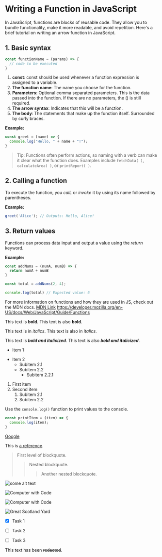 # Writing a Function in JavaScript

In JavaScript, functions are blocks of reusable code. They allow you to bundle functionality, make it more readable, and avoid repetition. Here's a brief tutorial on writing an arrow function in JavaScript.

## 1. Basic syntax
```javascript
const functionName = (params) => {
  // code to be executed
}
```

1. **const**: const should be used whenever a function expression is assigned to a variable.
1. **The function name**: The name you choose for the function.
1. **Parameters**: Optional comma separated parameters. This is the data passed into the function. If there are no parameters, the () is still required.
1. **The arrow syntax**: Indicates that this will be a function.
1. **The body**: The statements that make up the function itself. Surrounded by curly braces.

__Example:__
```javascript
const greet = (name) => {
  console.log("Hello, " + name + "!");
}
```
> Tip: Functions often perform actions, so naming with a verb can make it clear what the function does. Examples include `fetchData( )`, `calculateArea( )`, or `printReport( )`. 

## 2. Calling a function

To execute the function, you *calL* or _invoke_ it by using its name followed by parentheses.

__Example:__
```javascript
greet('Alice'); // Outputs: Hello, Alice!
```
## 3. Return values

Functions can process data input and output a value using the _return_ keyword.

__Example:__ 
```javascript
const addNums = (numA, numB) => {
  return numA + numB
}

const total = addNums(2, 4);

console.log(total) // Expected value: 6
```
For more information on functions and how they are used in JS, check out the MDN docs.
[MDN Link](https://developer.mozilla.org/en-US/)
https://developer.mozilla.org/en-US/docs/Web/JavaScript/Guide/Functions

This text is **bold**. This text is also __bold__.

This text is in *italics*. This text is also in _italics_.

This text is ***bold and italicized***. This text is also ___bold and italicized___.

+ Item 1
- Item 2
  * Subitem 2.1
  * Subitem 2.2
    * Subitem 2.2.1



1. First item
2. Second item
   1. Subitem 2.1
   2. Subitem 2.2

Use the `console.log()` function to print values to the console.


```javascript
const printItem = (item) => {
  console.log(item);
}
```
[Google](https://www.google.com)

This is [a reference][example].

[example]: http://www.example.com/

> First level of blockquote.
>> Nested blockquote.
>>> Another nested blockquote.

![some alt text](www.url_to_an_image.com/image)

![Computer with Code](https://images.unsplash.com/photo-1587620962725-abab7fe55159?auto=format&fit=crop&q=80&w=1631&ixlib=rb-4.0.3&ixid=M3wxMjA3fDB8MHxwaG90by1wYWdlfHx8fGVufDB8fHx8fA%3D%3D)


![Computer with Code](/modular-curriculum-all-courses/intro-to-markdown-lab/exercise/assets/james-harrison-unsplash.jpg)



![Great Scotland Yard](claudio-schwarz-Mu6AniavKIQ-unsplash.jpg)

- [x] Task 1
- [ ] Task 2
- [ ] Task 3





This text has been ~~redacted~~. 
